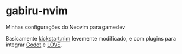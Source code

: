 # gabiru-nvim

Minhas configurações do Neovim para gamedev

Basicamente [kickstart.nim](https://github.com/nvim-lua/kickstart.nvim) levemente modificado, e com plugins para integrar [Godot](https://github.com/godotengine/godot) e [LÖVE](https://github.com/love2d/love).
